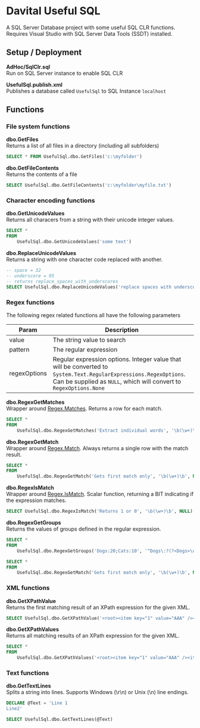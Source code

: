 # Davital Useful SQL
A SQL Server Database project with some useful SQL CLR functions.  Requires Visual Studio with SQL Server 
Data Tools (SSDT) installed.

## Setup / Deployment

**AdHoc/SqlClr.sql**  
Run on SQL Server instance to enable SQL CLR

**UsefulSql.publish.xml**  
Publishes a database called `UsefulSql` to SQL Instance `localhost`

## Functions

### File system functions
**dbo.GetFiles**  
Returns a list of all files in a directory (including all subfolders)
```SQL
SELECT * FROM UsefulSql.dbo.GetFiles('c:\myfolder')
```

**dbo.GetFileContents**  
Returns the contents of a file
```SQL
SELECT UsefulSql.dbo.GetFileContents('c:\myfolder\myfile.txt')
```

### Character encoding functions
**dbo.GetUnicodeValues**  
Returns all characers from a string with their unicode integer values.
```SQL
SELECT *
FROM 
	UsefulSql.dbo.GetUnicodeValues('some text')
```

**dbo.ReplaceUnicodeValues**  
Returns a string with one character code replaced with another. 
```SQL
-- space = 32
-- underscore = 95
-- returns replace_spaces_with_underscores
SELECT UsefulSql.dbo.ReplaceUnicodeValues('replace spaces with underscores', 32, 95)	
```

### Regex functions
The following regex related functions all have the following parameters

| Param | Description |
|-|-|
| value | The string value to search |
| pattern | The regular expression |
| regexOptions | Regular expression options. Integer value that will be converted to `System.Text.RegularExpressions.RegexOptions`. Can be supplied as `NULL`, which will convert to `RegexOptions.None` |

**dbo.RegexGetMatches**  
Wrapper around [Regex.Matches](https://docs.microsoft.com/en-us/dotnet/api/system.text.regularexpressions.regex.matches?view=net-6.0). Returns a row for each match.

```SQL
SELECT * 
FROM 
	UsefulSql.dbo.RegexGetMatches('Extract individual words', '\b(\w+)\b', NULL)
```

**dbo.RegexGetMatch**  
Wrapper around [Regex.Match](https://docs.microsoft.com/en-us/dotnet/api/system.text.regularexpressions.regex.match?view=net-6.0). Always returns a single row with the match result.

```SQL
SELECT * 
FROM 
	UsefulSql.dbo.RegexGetMatch('Gets first match only', '\b(\w+)\b', NULL)
```

**dbo.RegexIsMatch**  
Wrapper around [Regex.IsMatch](https://docs.microsoft.com/en-us/dotnet/api/system.text.regularexpressions.regex.ismatch?view=net-6.0). Scalar function, returning a BIT indicating if the expression matches.

```SQL
SELECT UsefulSql.dbo.RegexIsMatch('Returns 1 or 0', '\b(\w+)\b', NULL)
```

**dbo.RegexGetGroups**  
Returns the values of groups defined in the regular expression.

```SQL
SELECT * 
FROM 
	UsefulSql.dbo.RegexGetGroups('Dogs:20;Cats:10', '^Dogs\:?(?<Dogs>\d+);Cats\:?(?<Cats>\d+)$', NULL)
```

```SQL
SELECT * 
FROM 
	UsefulSql.dbo.RegexGetMatch('Gets first match only', '\b(\w+)\b', NULL)
```

### XML functions

**dbo.GetXPathValue**  
Returns the first matching result of an XPath expression for the given XML.

```SQL
SELECT UsefulSql.dbo.GetXPathValue('<root><item key="1" value="AAA" /></root>', '//root/item[@key="1"]/@value')
```

**dbo.GetXPathValues**  
Returns all matching results of an XPath expression for the given XML.

```SQL
SELECT *
FROM
	UsefulSql.dbo.GetXPathValues('<root><item key="1" value="AAA" /><item key="2" value="BBB" /></root>', '//root/item/@value')
```

### Text functions

**dbo.GetTextLines**  
Splits a string into lines.  Supports Windows (\r\n) or Unix (\n) line endings.

```SQL
DECLARE @Text = 'Line 1
Line2'

SELECT UsefulSql.dbo.GetTextLines(@Text)
```
